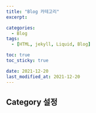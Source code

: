 ```yaml
---
title: "Blog 카테고리"
excerpt:

categories:
  - Blog
tags:
  - [HTML, jekyll, Liquid, Blog]

toc: true
toc_sticky: true

date: 2021-12-20
last_modified_at: 2021-12-20
---
```


## Category 설정
